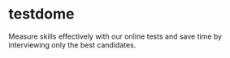 # testdome
Measure skills effectively with our online tests and save time by interviewing only the best candidates.
